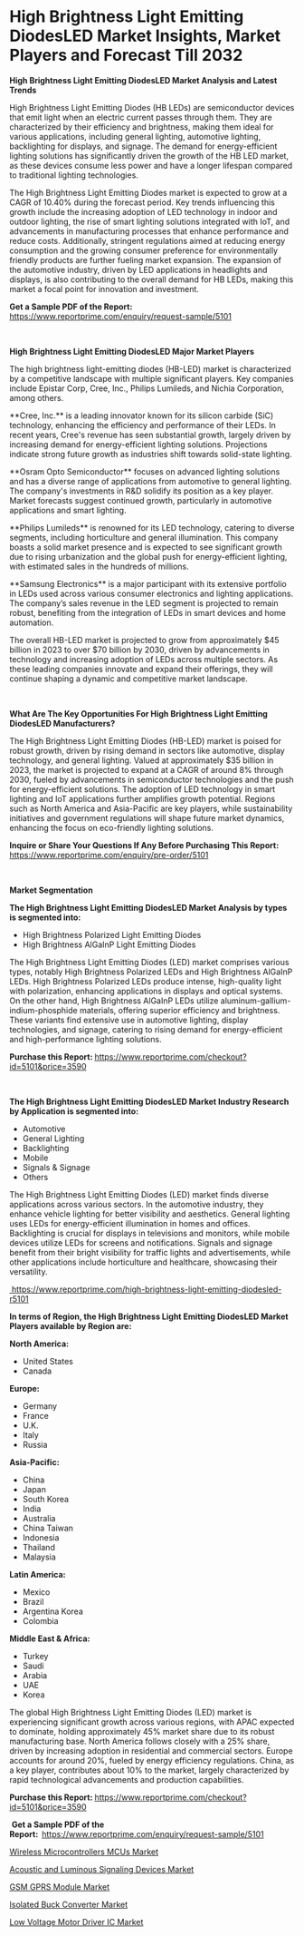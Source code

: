 <p><h1>High Brightness Light Emitting DiodesLED Market Insights, Market Players and Forecast Till 2032</h1></p><p><strong>High Brightness Light Emitting DiodesLED Market Analysis and Latest Trends</strong></p>
<p><p>High Brightness Light Emitting Diodes (HB LEDs) are semiconductor devices that emit light when an electric current passes through them. They are characterized by their efficiency and brightness, making them ideal for various applications, including general lighting, automotive lighting, backlighting for displays, and signage. The demand for energy-efficient lighting solutions has significantly driven the growth of the HB LED market, as these devices consume less power and have a longer lifespan compared to traditional lighting technologies.</p><p>The High Brightness Light Emitting Diodes market is expected to grow at a CAGR of 10.40% during the forecast period. Key trends influencing this growth include the increasing adoption of LED technology in indoor and outdoor lighting, the rise of smart lighting solutions integrated with IoT, and advancements in manufacturing processes that enhance performance and reduce costs. Additionally, stringent regulations aimed at reducing energy consumption and the growing consumer preference for environmentally friendly products are further fueling market expansion. The expansion of the automotive industry, driven by LED applications in headlights and displays, is also contributing to the overall demand for HB LEDs, making this market a focal point for innovation and investment.</p></p>
<p><strong>Get a Sample PDF of the Report:&nbsp;</strong> <a href="https://www.reportprime.com/enquiry/request-sample/5101?utm_campaign=41&utm_medium=2&utm_source=Github&utm_content=ia&utm_term=19032025&utm_id=high-brightness-light-emitting-diodesled">https://www.reportprime.com/enquiry/request-sample/5101</a></p>
<p>&nbsp;</p>
<p><strong>High Brightness Light Emitting DiodesLED Major Market Players</strong></p>
<p><p>The high brightness light-emitting diodes (HB-LED) market is characterized by a competitive landscape with multiple significant players. Key companies include Epistar Corp, Cree, Inc., Philips Lumileds, and Nichia Corporation, among others. </p><p>**Cree, Inc.** is a leading innovator known for its silicon carbide (SiC) technology, enhancing the efficiency and performance of their LEDs. In recent years, Cree's revenue has seen substantial growth, largely driven by increasing demand for energy-efficient lighting solutions. Projections indicate strong future growth as industries shift towards solid-state lighting.</p><p>**Osram Opto Semiconductor** focuses on advanced lighting solutions and has a diverse range of applications from automotive to general lighting. The company's investments in R&D solidify its position as a key player. Market forecasts suggest continued growth, particularly in automotive applications and smart lighting.</p><p>**Philips Lumileds** is renowned for its LED technology, catering to diverse segments, including horticulture and general illumination. This company boasts a solid market presence and is expected to see significant growth due to rising urbanization and the global push for energy-efficient lighting, with estimated sales in the hundreds of millions.</p><p>**Samsung Electronics** is a major participant with its extensive portfolio in LEDs used across various consumer electronics and lighting applications. The company’s sales revenue in the LED segment is projected to remain robust, benefiting from the integration of LEDs in smart devices and home automation.</p><p>The overall HB-LED market is projected to grow from approximately $45 billion in 2023 to over $70 billion by 2030, driven by advancements in technology and increasing adoption of LEDs across multiple sectors. As these leading companies innovate and expand their offerings, they will continue shaping a dynamic and competitive market landscape.</p></p>
<p>&nbsp;</p>
<p><strong>What Are The Key Opportunities For High Brightness Light Emitting DiodesLED Manufacturers?</strong></p>
<p><p>The High Brightness Light Emitting Diodes (HB-LED) market is poised for robust growth, driven by rising demand in sectors like automotive, display technology, and general lighting. Valued at approximately $35 billion in 2023, the market is projected to expand at a CAGR of around 8% through 2030, fueled by advancements in semiconductor technologies and the push for energy-efficient solutions. The adoption of LED technology in smart lighting and IoT applications further amplifies growth potential. Regions such as North America and Asia-Pacific are key players, while sustainability initiatives and government regulations will shape future market dynamics, enhancing the focus on eco-friendly lighting solutions.</p></p>
<p><strong>Inquire or Share Your Questions If Any Before Purchasing This Report:</strong> <a href="https://www.reportprime.com/enquiry/pre-order/5101?utm_campaign=41&utm_medium=2&utm_source=Github&utm_content=ia&utm_term=19032025&utm_id=high-brightness-light-emitting-diodesled">https://www.reportprime.com/enquiry/pre-order/5101</a></p>
<p>&nbsp;</p>
<p><strong>Market Segmentation</strong></p>
<p><strong>The High Brightness Light Emitting DiodesLED Market Analysis by types is segmented into:</strong></p>
<p><ul><li>High Brightness Polarized Light Emitting Diodes</li><li>High Brightness AlGaInP Light Emitting Diodes</li></ul></p>
<p><p>The High Brightness Light Emitting Diodes (LED) market comprises various types, notably High Brightness Polarized LEDs and High Brightness AlGaInP LEDs. High Brightness Polarized LEDs produce intense, high-quality light with polarization, enhancing applications in displays and optical systems. On the other hand, High Brightness AlGaInP LEDs utilize aluminum-gallium-indium-phosphide materials, offering superior efficiency and brightness. These variants find extensive use in automotive lighting, display technologies, and signage, catering to rising demand for energy-efficient and high-performance lighting solutions.</p></p>
<p><strong>Purchase this Report:&nbsp;</strong><a href="https://www.reportprime.com/checkout?id=5101&price=3590&utm_campaign=41&utm_medium=2&utm_source=Github&utm_content=ia&utm_term=19032025&utm_id=high-brightness-light-emitting-diodesled">https://www.reportprime.com/checkout?id=5101&price=3590</a></p>
<p>&nbsp;</p>
<p><strong>The High Brightness Light Emitting DiodesLED Market Industry Research by Application is segmented into:</strong></p>
<p><ul><li>Automotive</li><li>General Lighting</li><li>Backlighting</li><li>Mobile</li><li>Signals & Signage</li><li>Others</li></ul></p>
<p><p>The High Brightness Light Emitting Diodes (LED) market finds diverse applications across various sectors. In the automotive industry, they enhance vehicle lighting for better visibility and aesthetics. General lighting uses LEDs for energy-efficient illumination in homes and offices. Backlighting is crucial for displays in televisions and monitors, while mobile devices utilize LEDs for screens and notifications. Signals and signage benefit from their bright visibility for traffic lights and advertisements, while other applications include horticulture and healthcare, showcasing their versatility.</p></p>
<p><a href="https://www.reportprime.com/high-brightness-light-emitting-diodesled-r5101?utm_campaign=41&utm_medium=2&utm_source=Github&utm_content=ia&utm_term=19032025&utm_id=high-brightness-light-emitting-diodesled">&nbsp;https://www.reportprime.com/high-brightness-light-emitting-diodesled-r5101</a></p>
<p><strong>In terms of Region, the High Brightness Light Emitting DiodesLED Market Players available by Region are:</strong></p>
<p>
    <p> <strong> North America: </strong>
        <ul>
            <li>United States</li>
            <li>Canada</li>
        </ul>
        </p> 
    <p> <strong> Europe: </strong>
        <ul>
            <li>Germany</li>
            <li>France</li>
            <li>U.K.</li>
            <li>Italy</li>
            <li>Russia</li>
        </ul>
        </p> 
    <p> <strong> Asia-Pacific: </strong>
        <ul>
            <li>China</li>
            <li>Japan</li>
            <li>South Korea</li>
            <li>India</li>
            <li>Australia</li>
            <li>China Taiwan</li>
            <li>Indonesia</li>
            <li>Thailand</li>
            <li>Malaysia</li>
        </ul>
        </p> 
    <p> <strong> Latin America: </strong>
        <ul>
            <li>Mexico</li>
            <li>Brazil</li>
            <li>Argentina Korea</li>
            <li>Colombia</li>
        </ul>
        </p> 
    <p> <strong> Middle East & Africa: </strong>
        <ul>
            <li>Turkey</li>
            <li>Saudi</li>
            <li>Arabia</li>
            <li>UAE</li>
            <li>Korea</li>
        </ul>
    </p>
    </p>
<p><p>The global High Brightness Light Emitting Diodes (LED) market is experiencing significant growth across various regions, with APAC expected to dominate, holding approximately 45% market share due to its robust manufacturing base. North America follows closely with a 25% share, driven by increasing adoption in residential and commercial sectors. Europe accounts for around 20%, fueled by energy efficiency regulations. China, as a key player, contributes about 10% to the market, largely characterized by rapid technological advancements and production capabilities.</p></p>
<p><strong>Purchase this Report: </strong><a href="https://www.reportprime.com/checkout?id=5101&price=3590&utm_campaign=41&utm_medium=2&utm_source=Github&utm_content=ia&utm_term=19032025&utm_id=high-brightness-light-emitting-diodesled">https://www.reportprime.com/checkout?id=5101&price=3590</a></p>
<p>&nbsp;<strong>Get a Sample PDF of the Report:&nbsp;&nbsp;</strong><a href="https://www.reportprime.com/enquiry/request-sample/5101?utm_campaign=41&utm_medium=2&utm_source=Github&utm_content=ia&utm_term=19032025&utm_id=high-brightness-light-emitting-diodesled">https://www.reportprime.com/enquiry/request-sample/5101</a></p>
<p><strong></strong></p>
<p><p><a href="https://github.com/beyeagamizjp/Market-Research-Report-List-1/blob/main/wireless-microcontrollers-mcus-market.md?utm_campaign=41&utm_medium=2&utm_source=Github&utm_content=ia&utm_term=19032025&utm_id=high-brightness-light-emitting-diodesled">Wireless Microcontrollers MCUs Market</a></p><p><a href="https://github.com/sutrejaron/Market-Research-Report-List-1/blob/main/acoustic-and-luminous-signaling-devices-market.md?utm_campaign=41&utm_medium=2&utm_source=Github&utm_content=ia&utm_term=19032025&utm_id=high-brightness-light-emitting-diodesled">Acoustic and Luminous Signaling Devices Market</a></p><p><a href="https://github.com/kukolkasimo5/Market-Research-Report-List-1/blob/main/gsm-gprs-module-market.md?utm_campaign=41&utm_medium=2&utm_source=Github&utm_content=ia&utm_term=19032025&utm_id=high-brightness-light-emitting-diodesled">GSM GPRS Module Market</a></p><p><a href="https://github.com/mudgeadamsvx/Market-Research-Report-List-1/blob/main/isolated-buck-converter-market.md?utm_campaign=41&utm_medium=2&utm_source=Github&utm_content=ia&utm_term=19032025&utm_id=high-brightness-light-emitting-diodesled">Isolated Buck Converter Market</a></p><p><a href="https://github.com/shafriusizi/Market-Research-Report-List-1/blob/main/low-voltage-motor-driver-ic-market.md?utm_campaign=41&utm_medium=2&utm_source=Github&utm_content=ia&utm_term=19032025&utm_id=high-brightness-light-emitting-diodesled">Low Voltage Motor Driver IC Market</a></p></p>